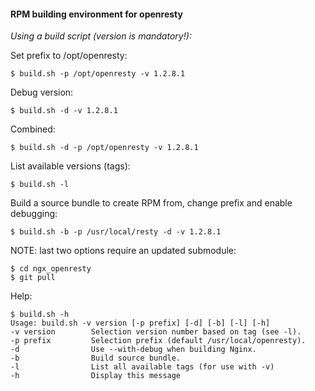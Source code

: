#### RPM building environment for openresty

*Using a build script (version is mandatory!):*

Set prefix to /opt/openresty:

    $ build.sh -p /opt/openresty -v 1.2.8.1

Debug version:

    $ build.sh -d -v 1.2.8.1

Combined:

    $ build.sh -d -p /opt/openresty -v 1.2.8.1


List available versions (tags):

    $ build.sh -l

Build a source bundle to create RPM from, change prefix and enable debugging:

    $ build.sh -b -p /usr/local/resty -d -v 1.2.8.1


NOTE: last two options require an updated submodule:

    $ cd ngx_openresty
    $ git pull

Help:

    $ build.sh -h
    Usage: build.sh -v version [-p prefix] [-d] [-b] [-l] [-h]
    -v version        Selection version number based on tag (see -l).
    -p prefix         Selection prefix (default /usr/local/openresty).
    -d                Use --with-debug when building Nginx.
    -b                Build source bundle.
    -l                List all available tags (for use with -v)
    -h                Display this message



